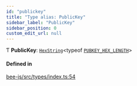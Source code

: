 ```yaml
---
id: "publickey"
title: "Type alias: PublicKey"
sidebar_label: "PublicKey"
sidebar_position: 0
custom_edit_url: null
---
```


Ƭ **PublicKey**: [`HexString`](utils.hexstring.md)<typeof [`PUBKEY_HEX_LENGTH`](../variables/pubkey_hex_length.md)\>

#### Defined in

[bee-js/src/types/index.ts:54](https://github.com/ethersphere/bee-js/blob/ae6a776/src/types/index.ts#L54)
